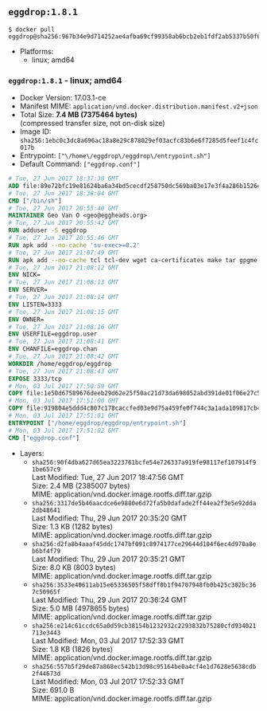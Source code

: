 ## `eggdrop:1.8.1`

```console
$ docker pull eggdrop@sha256:967b34e9d714252ae4afba69cf99358ab6bcb2eb1fdf2ab5337b50f6d8e98f21
```

-	Platforms:
	-	linux; amd64

### `eggdrop:1.8.1` - linux; amd64

-	Docker Version: 17.03.1-ce
-	Manifest MIME: `application/vnd.docker.distribution.manifest.v2+json`
-	Total Size: **7.4 MB (7375464 bytes)**  
	(compressed transfer size, not on-disk size)
-	Image ID: `sha256:1ebc0c3dc8a696ac18a8e29c878029ef03acfc83b6e6f7285d5feef1c4fc017b`
-	Entrypoint: `["\/home\/eggdrop\/eggdrop\/entrypoint.sh"]`
-	Default Command: `["eggdrop.conf"]`

```dockerfile
# Tue, 27 Jun 2017 18:37:38 GMT
ADD file:89e72bfc19e81624ba6a34bd5cecdf258750dc569ba03e17e3f4a286b1526461 in / 
# Tue, 27 Jun 2017 18:38:04 GMT
CMD ["/bin/sh"]
# Tue, 27 Jun 2017 20:55:40 GMT
MAINTAINER Geo Van O <geo@eggheads.org>
# Tue, 27 Jun 2017 20:55:42 GMT
RUN adduser -S eggdrop
# Tue, 27 Jun 2017 20:55:46 GMT
RUN apk add --no-cache 'su-exec>=0.2'
# Tue, 27 Jun 2017 21:07:49 GMT
RUN apk add --no-cache tcl tcl-dev wget ca-certificates make tar gpgme bash build-base openssl openssl-dev  && wget ftp://ftp.eggheads.org/pub/eggdrop/source/1.8/eggdrop-1.8.1.tar.gz   && wget ftp://ftp.eggheads.org/pub/eggdrop/source/1.8/eggdrop-1.8.1.tar.gz.asc   && gpg --keyserver ha.pool.sks-keyservers.net --recv-key E01C240484DE7DBE190FE141E7667DE1D1A39AFF   && gpg --batch --verify eggdrop-1.8.1.tar.gz.asc eggdrop-1.8.1.tar.gz   && rm eggdrop-1.8.1.tar.gz.asc   && tar -zxvf eggdrop-1.8.1.tar.gz   && rm eggdrop-1.8.1.tar.gz   && ( cd eggdrop-1.8.1     && ./configure     && make config     && make     && make install DEST=/home/eggdrop/eggdrop )   && rm -rf eggdrop-1.8.1   && mkdir /home/eggdrop/eggdrop/data   && chown -R eggdrop /home/eggdrop/eggdrop   && apk del tcl-dev wget ca-certificates make tar gpgme build-base openssl-dev
# Tue, 27 Jun 2017 21:08:12 GMT
ENV NICK=
# Tue, 27 Jun 2017 21:08:13 GMT
ENV SERVER=
# Tue, 27 Jun 2017 21:08:14 GMT
ENV LISTEN=3333
# Tue, 27 Jun 2017 21:08:15 GMT
ENV OWNER=
# Tue, 27 Jun 2017 21:08:16 GMT
ENV USERFILE=eggdrop.user
# Tue, 27 Jun 2017 21:08:41 GMT
ENV CHANFILE=eggdrop.chan
# Tue, 27 Jun 2017 21:08:42 GMT
WORKDIR /home/eggdrop/eggdrop
# Tue, 27 Jun 2017 21:08:43 GMT
EXPOSE 3333/tcp
# Mon, 03 Jul 2017 17:50:59 GMT
COPY file:1e50d67589676deeb29d62e25f50ac21d73da698052abd391de01f06e27c5964 in /home/eggdrop/eggdrop 
# Mon, 03 Jul 2017 17:51:00 GMT
COPY file:919804e5ddd4c807c178caccfed03e9d75a459fe0f744c3a1ada109817cb44ec in /home/eggdrop/eggdrop/scripts/ 
# Mon, 03 Jul 2017 17:51:01 GMT
ENTRYPOINT ["/home/eggdrop/eggdrop/entrypoint.sh"]
# Mon, 03 Jul 2017 17:51:02 GMT
CMD ["eggdrop.conf"]
```

-	Layers:
	-	`sha256:90f4dba627d65ea3223761bcfe54e726337a919fe98117ef107914f91be657c9`  
		Last Modified: Tue, 27 Jun 2017 18:47:56 GMT  
		Size: 2.4 MB (2385007 bytes)  
		MIME: application/vnd.docker.image.rootfs.diff.tar.gzip
	-	`sha256:3317de5b46aacdce6e9880e6d72fa5b0dafade2ff44ea2f3e5e92dda2db48641`  
		Last Modified: Thu, 29 Jun 2017 20:35:20 GMT  
		Size: 1.3 KB (1282 bytes)  
		MIME: application/vnd.docker.image.rootfs.diff.tar.gzip
	-	`sha256:d2fa8b4aaaf45ddc1747bf091c8974177ce29644d104f6ec4d970a8eb6bf4f79`  
		Last Modified: Thu, 29 Jun 2017 20:35:21 GMT  
		Size: 8.0 KB (8003 bytes)  
		MIME: application/vnd.docker.image.rootfs.diff.tar.gzip
	-	`sha256:3533e40611ab15e65336505f58dff0b1f94707948fb0b425c302bc367c50965f`  
		Last Modified: Thu, 29 Jun 2017 20:36:24 GMT  
		Size: 5.0 MB (4978655 bytes)  
		MIME: application/vnd.docker.image.rootfs.diff.tar.gzip
	-	`sha256:e214c61ccdc65a0d59cb38154b1232932c2293832b75280cfd934021713e3443`  
		Last Modified: Mon, 03 Jul 2017 17:52:33 GMT  
		Size: 1.8 KB (1826 bytes)  
		MIME: application/vnd.docker.image.rootfs.diff.tar.gzip
	-	`sha256:557b5f29de87a868ec542b13d98c95164be0a4cf4e1d7628e5638cdb2f44673d`  
		Last Modified: Mon, 03 Jul 2017 17:52:33 GMT  
		Size: 691.0 B  
		MIME: application/vnd.docker.image.rootfs.diff.tar.gzip
